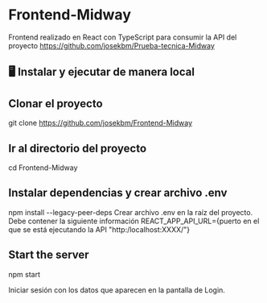 # Frontend-Midway
Frontend realizado en React con TypeScript para consumir la API del proyecto https://github.com/josekbm/Prueba-tecnica-Midway

## 🖥️ Instalar y ejecutar de manera local
## Clonar el proyecto

git clone https://github.com/josekbm/Frontend-Midway

## Ir al directorio del proyecto

cd Frontend-Midway

## Instalar dependencias y crear archivo .env

npm install --legacy-peer-deps
Crear archivo .env en la raíz del proyecto. Debe contener la siguiente información REACT_APP_API_URL={puerto en el que se está ejecutando la API "http:/localhost:XXXX/"}

## Start the server

npm start

Iniciar sesión con los datos que aparecen en la pantalla de Login.
